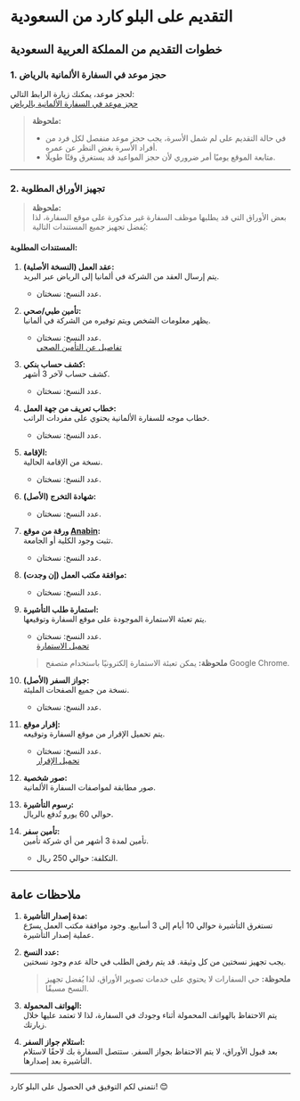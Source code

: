 # التقديم على البلو كارد من السعودية

## خطوات التقديم من المملكة العربية السعودية

### 1. حجز موعد في السفارة الألمانية بالرياض

لحجز موعد، يمكنك زيارة الرابط التالي:  
[حجز موعد في السفارة الألمانية بالرياض](https://service2.diplo.de/rktermin/extern/choose_category.do?locationCode=riad&realmId=411&categoryId=660)

> **ملحوظة:**  
> - في حالة التقديم على لم شمل الأسرة، يجب حجز موعد منفصل لكل فرد من أفراد الأسرة بغض النظر عن عمره.  
> - متابعة الموقع يوميًا أمر ضروري لأن حجز المواعيد قد يستغرق وقتًا طويلًا.

---

### 2. تجهيز الأوراق المطلوبة

> **ملحوظة:**  
> بعض الأوراق التي قد يطلبها موظف السفارة غير مذكورة على موقع السفارة، لذا يُفضل تجهيز جميع المستندات التالية:

#### المستندات المطلوبة:
1. **عقد العمل (النسخة الأصلية):**  
   يتم إرسال العقد من الشركة في ألمانيا إلى الرياض عبر البريد.  
   - عدد النسخ: نسختان.

2. **تأمين طبي/صحي:**  
   يظهر معلومات الشخص ويتم توفيره من الشركة في ألمانيا.  
   - عدد النسخ: نسختان.  
   [تفاصيل عن التأمين الصحي](/التأمين_الصحي "wikilink")

3. **كشف حساب بنكي:**  
   كشف حساب لآخر 3 أشهر.  
   - عدد النسخ: نسختان.

4. **خطاب تعريف من جهة العمل:**  
   خطاب موجه للسفارة الألمانية يحتوي على مفردات الراتب.  
   - عدد النسخ: نسختان.

5. **الإقامة:**  
   نسخة من الإقامة الحالية.  
   - عدد النسخ: نسختان.

6. **شهادة التخرج (الأصل):**  
   - عدد النسخ: نسختان.

7. **ورقة من موقع [Anabin](https://anabin.kmk.org):**  
   تثبت وجود الكلية أو الجامعة.  
   - عدد النسخ: نسختان.

8. **موافقة مكتب العمل (إن وجدت):**  
   - عدد النسخ: نسختان.

9. **استمارة طلب التأشيرة:**  
   يتم تعبئة الاستمارة الموجودة على موقع السفارة وتوقيعها.  
   - عدد النسخ: نسختان.  
   [تحميل الاستمارة](http://www.riad.diplo.de/contentblob/4397228/Daten/4777782/2015_NationalVisaApplication.pdf)  
   > **ملحوظة:** يمكن تعبئة الاستمارة إلكترونيًا باستخدام متصفح Google Chrome.

10. **جواز السفر (الأصل):**  
    نسخة من جميع الصفحات المليئة.  
    - عدد النسخ: نسختان.

11. **إقرار موقع:**  
    يتم تحميل الإقرار من موقع السفارة وتوقيعه.  
    - عدد النسخ: نسختان.  
    [تحميل الإقرار](http://www.saudiarabien.diplo.de/contentblob/4688930/Daten/6177640/2016_BelehrungArt55.pdf)

12. **صور شخصية:**  
    صور مطابقة لمواصفات السفارة الألمانية.

13. **رسوم التأشيرة:**  
    حوالي 60 يورو تُدفع بالريال.

14. **تأمين سفر:**  
    تأمين لمدة 3 أشهر من أي شركة تأمين.  
    - التكلفة: حوالي 250 ريال.

---

## ملاحظات عامة

1. **مدة إصدار التأشيرة:**  
   تستغرق التأشيرة حوالي 10 أيام إلى 3 أسابيع. وجود موافقة مكتب العمل يسرّع عملية إصدار التأشيرة.

2. **عدد النسخ:**  
   يجب تجهيز نسختين من كل وثيقة. قد يتم رفض الطلب في حالة عدم وجود نسختين.  
   > **ملحوظة:** حي السفارات لا يحتوي على خدمات تصوير الأوراق، لذا يُفضل تجهيز النسخ مسبقًا.

3. **الهواتف المحمولة:**  
   يتم الاحتفاظ بالهواتف المحمولة أثناء وجودك في السفارة، لذا لا تعتمد عليها خلال زيارتك.

4. **استلام جواز السفر:**  
   بعد قبول الأوراق، لا يتم الاحتفاظ بجواز السفر. ستتصل السفارة بك لاحقًا لاستلام التأشيرة بعد إصدارها.

---

نتمنى لكم التوفيق في الحصول على البلو كارد! 😊